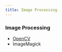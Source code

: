 ```yaml
---
title: Image Processing
---
```


### Image Processing

- [OpenCV](https://opencv.org/)
- ImageMagick

